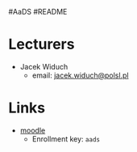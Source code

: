 #AaDS #README 

# Lecturers
- Jacek Widuch
	- email: jacek.widuch@polsl.pl

# Links
- [moodle](https://platforma.polsl.pl/rau2/course/view.php?id=885)
	- Enrollment key: `aads`